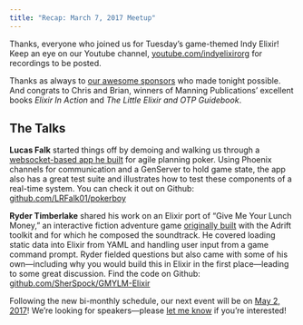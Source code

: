 ```yaml
---
title: "Recap: March 7, 2017 Meetup"
---
```


Thanks, everyone who joined us for Tuesday’s game-themed Indy Elixir! Keep an eye on our Youtube channel, [youtube.com/indyelixirorg](https://www.youtube.com/indyelixirorg) for recordings to be posted.

Thanks as always to [our awesome sponsors](https://www.meetup.com/indyelixir/sponsors/) who made tonight possible. And congrats to Chris and Brian, winners of Manning Publications’ excellent books *Elixir In Action* and *The Little Elixir and OTP Guidebook*.

## The Talks

**Lucas Falk** started things off by demoing and walking us through a [websocket-based app he built](https://planning.falk.pw/) for agile planning poker. Using Phoenix channels for communication and a GenServer to hold game state, the app also has a great test suite and illustrates how to test these components of a real-time system. You can check it out on Github: [github.com/LRFalk01/pokerboy](https://github.com/LRFalk01/pokerboy)

**Ryder Timberlake** shared his work on an Elixir port of “Give Me Your Lunch Money,” an interactive fiction adventure game [originally built](http://www.adrift.co/game/1197) with the Adrift toolkit and for which he composed the soundtrack. He covered loading static data into Elixir from YAML and handling user input from a game command prompt. Ryder fielded questions but also came with some of his own—including why you would build this in Elixir in the first place—leading to some great discussion. Find the code on Github: [github.com/SherSpock/GMYLM-Elixir](https://github.com/SherSpock/GMYLM-Elixir)

Following the new bi-monthly schedule, our next event will be on [May 2, 2017](https://www.meetup.com/indyelixir/events/238289127/)! We’re looking for speakers—please [let me know](mailto:hello@indyelixir.org) if you’re interested!
